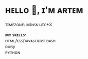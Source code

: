 # ʜᴇʟʟᴏ 👋, ɪ'ᴍ ᴀʀᴛᴇᴍ

ᴛɪᴍᴇᴢᴏɴᴇ: ᴍɪɴꜱᴋ ᴜᴛᴄ+3

**ᴍʏ ꜱᴋɪʟʟꜱ:**  
ʜᴛᴍʟ/ᴄꜱꜱ/ᴊᴀᴠᴀꜱᴄʀɪᴘᴛ
ʙᴀꜱʜ       
ʀᴜʙy         
ᴘʏᴛʜᴏɴ    

